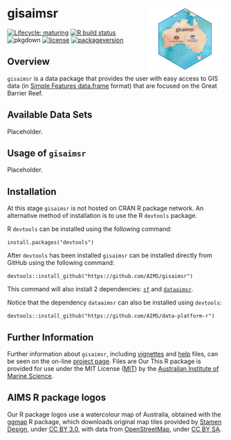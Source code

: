 <!-- README.md is generated from README.Rmd. Please edit that file -->

gisaimsr <img src="man/figures/logo.png" width = 180 alt="gisaimsr Logo" align="right" />
=========================================================================================

<!-- badges: start -->

[![Lifecycle:
maturing](https://img.shields.io/badge/lifecycle-maturing-blue.svg)](https://www.tidyverse.org/lifecycle/#maturing)
[![R build
status](https://github.com/dbarneche/gisaimsr/workflows/R-CMD-check/badge.svg)](https://github.com/dbarneche/gisaimsr/actions)
![pkgdown](https://github.com/AIMS/gisaimsr/workflows/pkgdown/badge.svg)
[![license](https://img.shields.io/badge/license-MIT%20+%20file%20LICENSE-lightgrey.svg)](https://choosealicense.com/)
[![packageversion](https://img.shields.io/badge/Package%20version-0.0.0.9000-orange.svg)](commits/master)
<!-- badges: end -->

Overview
--------

`gisaimsr` is a data package that provides the user with easy access to
GIS data (in [Simple Features
data.frame](https://cran.r-project.org/package=sf) format) that are
focused on the Great Barrier Reef.

Available Data Sets
-------------------

Placeholder.

Usage of `gisaimsr`
-------------------

Placeholder.

Installation
------------

At this stage `gisaimsr` is not hosted on CRAN R package network. An
alternative method of installation is to use the R `devtools` package.

R `devtools` can be installed using the following command:

    install.packages("devtools")

After `devtools` has been installed `gisaimsr` can be installed directly
from GitHub using the following command:

    devtools::install_github("https://github.com/AIMS/gisaimsr")

This command will also install 2 dependencies:
[`sf`](https://cran.r-project.org/package=sf) and
[`dataaimsr`](https://AIMS.github.io/data-platform-r).

Notice that the dependency `dataaimsr` can also be installed using
`devtools`:

    devtools::install_github("https://github.com/AIMS/data-platform-r")

Further Information
-------------------

Further information about `gisaimsr`, including
[vignettes](articles/examples.html) and [help](reference/examples.html)
files, can be seen on the on-line [project
page](https://aims.github.io/gisaimsr). Files are Our This R package is
provided for use under the MIT License
([MIT](http://opensource.org/licenses/MIT)) by the [Australian Institute
of Marine Science](https://www.aims.gov.au).

AIMS R package logos
--------------------

Our R package logos use a watercolour map of Australia, obtained with
the [ggmap](https://cran.r-project.org/package=ggmap) R package, which
downloads original map tiles provided by [Stamen
Design](http://stamen.com), under [CC BY
3.0](http://creativecommons.org/licenses/by/3.0), with data from
[OpenStreetMap](http://openstreetmap.org), under [CC BY
SA](http://creativecommons.org/licenses/by-sa/3.0).
